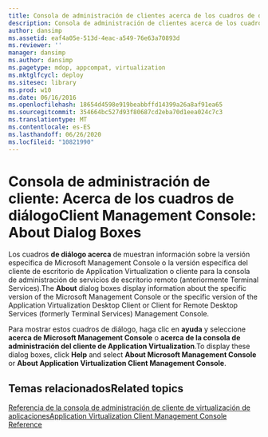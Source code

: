 ```yaml
---
title: Consola de administración de clientes acerca de los cuadros de diálogo
description: Consola de administración de clientes acerca de los cuadros de diálogo
author: dansimp
ms.assetid: eaf4a05e-513d-4eac-a549-76e63a70893d
ms.reviewer: ''
manager: dansimp
ms.author: dansimp
ms.pagetype: mdop, appcompat, virtualization
ms.mktglfcycl: deploy
ms.sitesec: library
ms.prod: w10
ms.date: 06/16/2016
ms.openlocfilehash: 18654d4598e919beabbffd14399a26a8af91ea65
ms.sourcegitcommit: 354664bc527d93f80687cd2eba70d1eea024c7c3
ms.translationtype: MT
ms.contentlocale: es-ES
ms.lasthandoff: 06/26/2020
ms.locfileid: "10821990"
---
```

# <span data-ttu-id="55e87-103">Consola de administración de cliente: Acerca de los cuadros de diálogo</span><span class="sxs-lookup"><span data-stu-id="55e87-103">Client Management Console: About Dialog Boxes</span></span>


<span data-ttu-id="55e87-104">Los cuadros **de diálogo acerca** de muestran información sobre la versión específica de Microsoft Management Console o la versión específica del cliente de escritorio de Application Virtualization o cliente para la consola de administración de servicios de escritorio remoto (anteriormente Terminal Services).</span><span class="sxs-lookup"><span data-stu-id="55e87-104">The **About** dialog boxes display information about the specific version of the Microsoft Management Console or the specific version of the Application Virtualization Desktop Client or Client for Remote Desktop Services (formerly Terminal Services) Management Console.</span></span>

<span data-ttu-id="55e87-105">Para mostrar estos cuadros de diálogo, haga clic en **ayuda** y seleccione **acerca de Microsoft Management Console** o **acerca de la consola de administración del cliente de Application Virtualization**.</span><span class="sxs-lookup"><span data-stu-id="55e87-105">To display these dialog boxes, click **Help** and select **About Microsoft Management Console** or **About Application Virtualization Client Management Console**.</span></span>

## <span data-ttu-id="55e87-106">Temas relacionados</span><span class="sxs-lookup"><span data-stu-id="55e87-106">Related topics</span></span>


[<span data-ttu-id="55e87-107">Referencia de la consola de administración de cliente de virtualización de aplicaciones</span><span class="sxs-lookup"><span data-stu-id="55e87-107">Application Virtualization Client Management Console Reference</span></span>](application-virtualization-client-management-console-reference.md)

 

 





